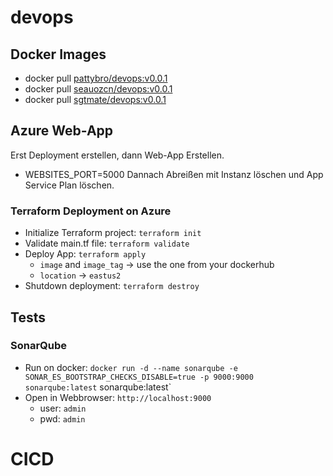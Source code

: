 # devops

## Docker Images
- docker pull [pattybro/devops:v0.0.1](https://hub.docker.com/r/pattybro/devops)
- docker pull [seauozcn/devops:v0.0.1](https://hub.docker.com/r/seauozcn/devops)
- docker pull [sgtmate/devops:v0.0.1](https://hub.docker.com/r/sgtmate/devops)

## Azure Web-App
Erst Deployment erstellen, dann Web-App Erstellen.
- WEBSITES_PORT=5000
Dannach Abreißen mit Instanz löschen und App Service Plan löschen.

### Terraform Deployment on Azure
- Initialize Terraform project: `terraform init`
- Validate main.tf file: `terraform validate`
- Deploy App: `terraform apply`
    - `image` and `image_tag` -> use the one from your dockerhub
    - `location` -> `eastus2`
- Shutdown deployment: `terraform destroy`

## Tests
### SonarQube
- Run on docker: `docker run -d --name sonarqube -e SONAR_ES_BOOTSTRAP_CHECKS_DISABLE=true -p 9000:9000 sonarqube:latest`
sonarqube:latest`
- Open in Webbrowser: `http://localhost:9000`
    - user: `admin`
    - pwd: `admin`

# CICD

